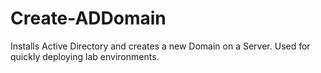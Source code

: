 # Create-ADDomain
Installs Active Directory and creates a new Domain on a Server. Used for quickly deploying lab environments.
